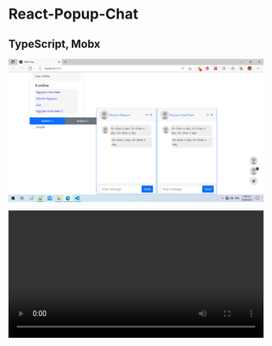 # React-Popup-Chat
## TypeScript, Mobx
![Chat popup](ReactPopupChat.png)

<div align="center">
  <video width="100%" controls>
      <source src="reactpopupchat.mp4" type="video/mp4" />
      Browser not supported
  </video>
</div>
